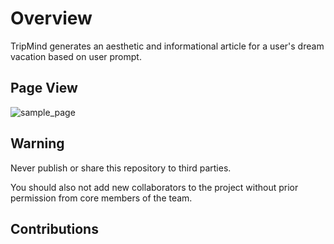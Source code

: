# Overview

TripMind generates an aesthetic and informational article for a user's dream vacation based on user prompt.

## Page View

![sample_page](https://github.com/xuanhh798/TripMind/assets/155046577/09cdc3bc-5a08-4fb7-8519-202349d2d982)


## Warning

Never publish or share this repository to third parties.

You should also not add new collaborators to the project without prior permission from core members of the team.

## Contributions
